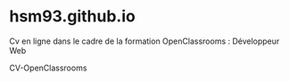 # hsm93.github.io


Cv en ligne dans le cadre de la formation OpenClassrooms : Développeur Web


CV-OpenClassrooms
